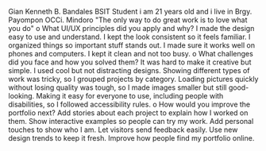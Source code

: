 Gian Kenneth B. Bandales BSIT Student i am 21 years old
and i live in Brgy. Payompon OCCi. Mindoro
"The only way to do great work is to love what you do"
o What UI/UX principles did you apply and why?
I made the design easy to use and understand.
I kept the look consistent so it feels familiar.
I organized things so important stuff stands out.
I made sure it works well on phones and computers.
I kept it clean and not too busy.
o What challenges did you face and how you solved them?
It was hard to make it creative but simple. I used cool but not distracting designs.
Showing different types of work was tricky, so I grouped projects by category.
Loading pictures quickly without losing quality was tough, so I made images smaller but still good-looking.
Making it easy for everyone to use, including people with disabilities, so I followed accessibility rules.
o How would you improve the portfolio next?
Add stories about each project to explain how I worked on them.
Show interactive examples so people can try my work.
Add personal touches to show who I am.
Let visitors send feedback easily.
Use new design trends to keep it fresh.
Improve how people find my portfolio online.
